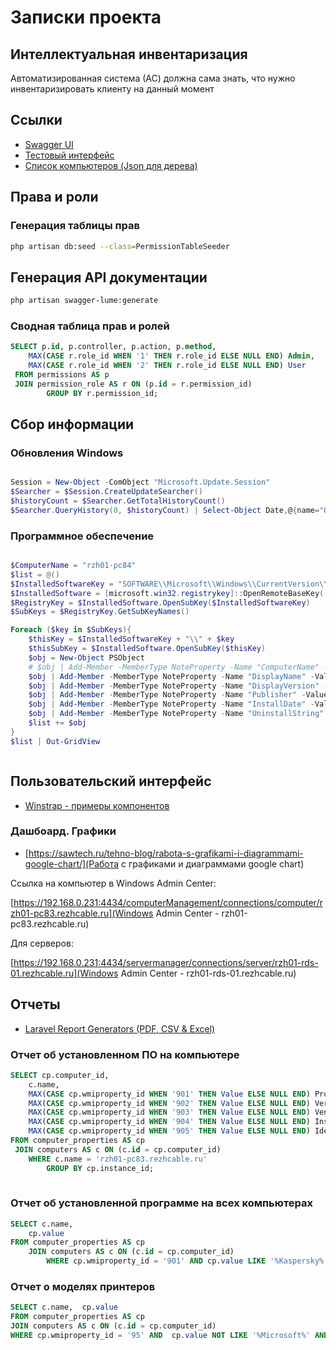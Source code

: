 # Записки проекта


## Интеллектуальная инвентаризация

Автоматизированная система (АС) должна сама знать, что нужно инвентаризировать клиенту на данный момент


## Ссылки

 - [Swagger UI](http://itdesk.rezhcable.ru:8400/api/documentation)
 - [Тестовый интерфейс](http://itdesk.rezhcable.ru:8400/tree)
 - [Список компьютеров (Json для дерева)](http://itdesk.rezhcable.ru:8400/api/v1/computers-list)





## Права и роли

### Генерация таблицы прав

```bash
php artisan db:seed --class=PermissionTableSeeder

```


## Генерация API документации

```bash
php artisan swagger-lume:generate


```





### Сводная таблица прав и ролей

```sql
SELECT p.id, p.controller, p.action, p.method,
    MAX(CASE r.role_id WHEN '1' THEN r.role_id ELSE NULL END) Admin,
    MAX(CASE r.role_id WHEN '2' THEN r.role_id ELSE NULL END) User
 FROM permissions AS p
 JOIN permission_role AS r ON (p.id = r.permission_id)
        GROUP BY r.permission_id;

```


## Сбор информации

### Обновления Windows

```powershell

Session = New-Object -ComObject "Microsoft.Update.Session"
$Searcher = $Session.CreateUpdateSearcher()
$historyCount = $Searcher.GetTotalHistoryCount()
$Searcher.QueryHistory(0, $historyCount) | Select-Object Date,@{name="Operation"; expression={switch($_.operation){1 {"Installation"}; 2 {"Uninstallation"}; 3 {"Other"}}}}, @{name="Status"; expression={switch($_.resultcode){1 {"In Progress"}; 2 {"Succeeded"}; 3 {"Succeeded With Errors"};4 {"Failed"}; 5 {"Aborted"} }}}, Title, Description


```

### Программное обеспечение

```powershell

$ComputerName = "rzh01-pc84"
$list = @()
$InstalledSoftwareKey = "SOFTWARE\\Microsoft\\Windows\\CurrentVersion\\Uninstall"
$InstalledSoftware = [microsoft.win32.registrykey]::OpenRemoteBaseKey('LocalMachine', $ComputerName)
$RegistryKey = $InstalledSoftware.OpenSubKey($InstalledSoftwareKey)
$SubKeys = $RegistryKey.GetSubKeyNames()

Foreach ($key in $SubKeys){
    $thisKey = $InstalledSoftwareKey + "\\" + $key
    $thisSubKey = $InstalledSoftware.OpenSubKey($thisKey)
    $obj = New-Object PSObject
    # $obj | Add-Member -MemberType NoteProperty -Name "ComputerName" -Value $ComputerName
    $obj | Add-Member -MemberType NoteProperty -Name "DisplayName" -Value $($thisSubKey.GetValue("DisplayName"))
    $obj | Add-Member -MemberType NoteProperty -Name "DisplayVersion" -Value $($thisSubKey.GetValue("DisplayVersion"))
    $obj | Add-Member -MemberType NoteProperty -Name "Publisher" -Value $($thisSubKey.GetValue("Publisher"))
    $obj | Add-Member -MemberType NoteProperty -Name "InstallDate" -Value $($thisSubKey.GetValue("InstallDate"))
    $obj | Add-Member -MemberType NoteProperty -Name "UninstallString" -Value $($thisSubKey.GetValue("UninstallString"))
    $list += $obj
}
$list | Out-GridView



```





## Пользовательский интерфейс

 - [Winstrap - примеры компонентов](http://itdesk.rezhcable.ru:8400/winstrap/index.html)


### Дашбоард. Графики

 - [https://sawtech.ru/tehno-blog/rabota-s-grafikami-i-diagrammami-google-chart/](Работа с графиками и диаграммами google chart)


Ссылка на компьютер в Windows Admin Center:

[https://192.168.0.231:4434/computerManagement/connections/computer/rzh01-pc83.rezhcable.ru](Windows Admin Center - rzh01-pc83.rezhcable.ru)

Для серверов:

[https://192.168.0.231:4434/servermanager/connections/server/rzh01-rds-01.rezhcable.ru](Windows Admin Center - rzh01-rds-01.rezhcable.ru)








## Отчеты

 + [Laravel Report Generators (PDF, CSV & Excel)](https://github.com/Jimmy-JS/laravel-report-generator)


### Отчет об установленном ПО на компьютере

```sql
SELECT cp.computer_id, 
    c.name,
    MAX(CASE cp.wmiproperty_id WHEN '901' THEN Value ELSE NULL END) ProductName,
    MAX(CASE cp.wmiproperty_id WHEN '902' THEN Value ELSE NULL END) Version,
    MAX(CASE cp.wmiproperty_id WHEN '903' THEN Value ELSE NULL END) Vendor,
    MAX(CASE cp.wmiproperty_id WHEN '904' THEN Value ELSE NULL END) InstallDate,
    MAX(CASE cp.wmiproperty_id WHEN '905' THEN Value ELSE NULL END) IdentifyingNumber
FROM computer_properties AS cp
 JOIN computers AS c ON (c.id = cp.computer_id)
    WHERE c.name = 'rzh01-pc83.rezhcable.ru'
        GROUP BY cp.instance_id;
 
```


### Отчет об установленной программе на всех компьютерах

```sql
SELECT c.name,
    cp.value
FROM computer_properties AS cp
    JOIN computers AS c ON (c.id = cp.computer_id)
        WHERE cp.wmiproperty_id = '901' AND cp.value LIKE '%Kaspersky%' 

```


### Отчет о моделях принтеров

```sql
SELECT c.name,  cp.value
FROM computer_properties AS cp
JOIN computers AS c ON (c.id = cp.computer_id)
WHERE cp.wmiproperty_id = '95' AND  cp.value NOT LIKE '%Microsoft%' AND cp.value NOT LIKE '%PDF%' AND cp.value NOT LIKE '%FAX%' AND cp.value NOT LIKE '%OneNote%' AND cp.value NOT LIKE '%AnyDesk%'  GROUP BY cp.value

```

 